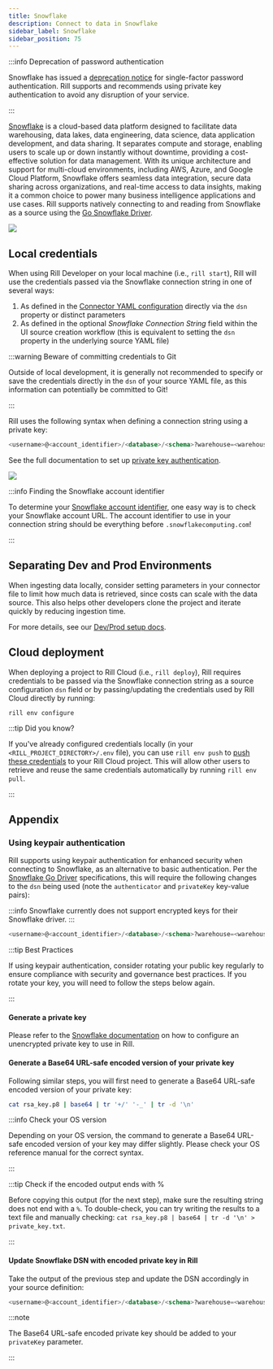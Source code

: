 ```yaml
---
title: Snowflake 
description: Connect to data in Snowflake
sidebar_label: Snowflake
sidebar_position: 75
---
```


<!-- WARNING: There are links to this page in source code. If you move it, find and replace the links and consider adding a redirect in docusaurus.config.js. -->

:::info Deprecation of password authentication

Snowflake has issued a [deprecation notice](https://www.snowflake.com/en/blog/blocking-single-factor-password-authentification/) for single-factor password authentication. Rill supports and recommends using private key authentication to avoid any disruption of your service.

:::

[Snowflake](https://docs.snowflake.com/en/user-guide-intro) is a cloud-based data platform designed to facilitate data warehousing, data lakes, data engineering, data science, data application development, and data sharing. It separates compute and storage, enabling users to scale up or down instantly without downtime, providing a cost-effective solution for data management. With its unique architecture and support for multi-cloud environments, including AWS, Azure, and Google Cloud Platform, Snowflake offers seamless data integration, secure data sharing across organizations, and real-time access to data insights, making it a common choice to power many business intelligence applications and use cases. Rill supports natively connecting to and reading from Snowflake as a source using the [Go Snowflake Driver](https://pkg.go.dev/github.com/snowflakedb/gosnowflake).

<img src='/img/connect/connectors/snowflake/snowflake.png' class='centered' />
<br />

## Local credentials

When using Rill Developer on your local machine (i.e., `rill start`), Rill will use the credentials passed via the Snowflake connection string in one of several ways:
1. As defined in the [Connector YAML configuration](/reference/project-files/connectors#snowflake) directly via the `dsn` property or distinct parameters
2. As defined in the optional _Snowflake Connection String_ field within the UI source creation workflow (this is equivalent to setting the `dsn` property in the underlying source YAML file)

:::warning Beware of committing credentials to Git

Outside of local development, it is generally not recommended to specify or save the credentials directly in the `dsn` of your source YAML file, as this information can potentially be committed to Git!

:::

Rill uses the following syntax when defining a connection string using a private key:

```sql
<username>@<account_identifier>/<database>/<schema>?warehouse=<warehouse>&role=<role>&authenticator=SNOWFLAKE_JWT&privateKey=<privateKey_base64_url_encoded>
```
See the full documentation to set up [private key authentication](#using-keypair-authentication).

<img src='/img/connect/connectors/snowflake/snowflake_conn_strings.png' class='rounded-gif' />
<br />

:::info Finding the Snowflake account identifier

To determine your [Snowflake account identifier](https://docs.snowflake.com/en/user-guide/admin-account-identifier), one easy way is to check your Snowflake account URL. The account identifier to use in your connection string should be everything before `.snowflakecomputing.com`!

:::

## Separating Dev and Prod Environments

When ingesting data locally, consider setting parameters in your connector file to limit how much data is retrieved, since costs can scale with the data source. This also helps other developers clone the project and iterate quickly by reducing ingestion time.

For more details, see our [Dev/Prod setup docs](/connect/templating).

## Cloud deployment

When deploying a project to Rill Cloud (i.e., `rill deploy`), Rill requires credentials to be passed via the Snowflake connection string as a source configuration `dsn` field or by passing/updating the credentials used by Rill Cloud directly by running:

```
rill env configure
```


:::tip Did you know?

If you've already configured credentials locally (in your `<RILL_PROJECT_DIRECTORY>/.env` file), you can use `rill env push` to [push these credentials](/connect/credentials#rill-env-push) to your Rill Cloud project. This will allow other users to retrieve and reuse the same credentials automatically by running `rill env pull`.

:::

## Appendix

### Using keypair authentication

Rill supports using keypair authentication for enhanced security when connecting to Snowflake, as an alternative to basic authentication. Per the [Snowflake Go Driver](https://pkg.go.dev/github.com/snowflakedb/gosnowflake#hdr-JWT_authentication) specifications, this will require the following changes to the `dsn` being used (note the `authenticator` and `privateKey` key-value pairs):

:::info
Snowflake currently does not support encrypted keys for their Snowflake driver.
:::

```sql
<username>@<account_identifier>/<database>/<schema>?warehouse=<warehouse>&role=<role>&authenticator=SNOWFLAKE_JWT&privateKey=<privateKey_base64_url_encoded>
```

:::tip Best Practices

If using keypair authentication, consider rotating your public key regularly to ensure compliance with security and governance best practices. If you rotate your key, you will need to follow the steps below again.

:::

#### Generate a private key

Please refer to the [Snowflake documentation](https://docs.snowflake.com/en/user-guide/key-pair-auth) on how to configure an unencrypted private key to use in Rill.

#### Generate a Base64 URL-safe encoded version of your private key

Following similar steps, you will first need to generate a Base64 URL-safe encoded version of your private key:

```bash
cat rsa_key.p8 | base64 | tr '+/' '-_' | tr -d '\n'
```

:::info Check your OS version

Depending on your OS version, the command to generate a Base64 URL-safe encoded version of your key may differ slightly. Please check your OS reference manual for the correct syntax.

:::

:::tip Check if the encoded output ends with %

Before copying this output (for the next step), make sure the resulting string does not end with a `%`. To double-check, you can try writing the results to a text file and manually checking: `cat rsa_key.p8 | base64 | tr -d '\n' > private_key.txt`.

:::

#### Update Snowflake DSN with encoded private key in Rill

Take the output of the previous step and update the DSN accordingly in your source definition:

```sql
<username>@<account_identifier>/<database>/<schema>?warehouse=<warehouse>&role=<role>&authenticator=SNOWFLAKE_JWT&privateKey=<privateKey_base64_url_encoded>
```

:::note

The Base64 URL-safe encoded private key should be added to your `privateKey` parameter.

:::